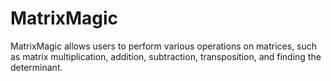 # MatrixMagic
MatrixMagic allows users to perform various operations on matrices, such as matrix multiplication, addition, subtraction, transposition, and finding the determinant.
